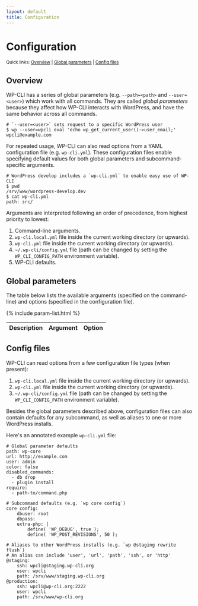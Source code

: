 ```yaml
---
layout: default
title: Configuration
---
```


# Configuration

<p><small>Quick links: <a href="#overview">Overview</a> | <a href="#global-parameters">Global parameters</a> | <a href="#config-files">Config files</a></small></p>

## Overview

WP-CLI has a series of global parameters (e.g. `--path=<path>` and `--user=<user>`) which work with all commands. They are called *global parameters* because they affect how WP-CLI interacts with WordPress, and have the same behavior across all commands.

```
# `--user=<user>` sets request to a specific WordPress user
$ wp --user=wpcli eval 'echo wp_get_current_user()->user_email;'
wpcli@example.com
```

For repeated usage, WP-CLI can also read options from a YAML configuration file (e.g. `wp-cli.yml`). These configuration files enable specifying default values for both global parameters and subcommand-specific arguments.

```
# WordPress develop includes a `wp-cli.yml` to enable easy use of WP-CLI
$ pwd
/srv/www/wordpress-develop.dev
$ cat wp-cli.yml
path: src/
```

Arguments are interpreted following an order of precedence, from highest priority to lowest:

1. Command-line arguments.
1. `wp-cli.local.yml` file inside the current working directory (or upwards).
1. `wp-cli.yml` file inside the current working directory (or upwards).
1. `~/.wp-cli/config.yml` file (path can be changed by setting the `WP_CLI_CONFIG_PATH` environment variable).
1. WP-CLI defaults.

## Global parameters

The table below lists the available <span class="argument">arguments</span> (specified on the command-line) and <span class="option">options</span> (specified in the configuration file).

<table>
	<thead>
	<tr>
		<th>Description</th>
		<th><span class="argument">Argument</span></th>
		<th><span class="option">Option</span></th>
	</tr>
	</thead>
	<tbody>
	{% include param-list.html %}
	</tbody>
</table>

## Config files

WP-CLI can read options from a few configuration file types (when present):

1. `wp-cli.local.yml` file inside the current working directory (or upwards).
1. `wp-cli.yml` file inside the current working directory (or upwards).
1. `~/.wp-cli/config.yml` file (path can be changed by setting the `WP_CLI_CONFIG_PATH` environment variable).

Besides the global parameters described above, configuration files can also contain defaults for any subcommand, as well as aliases to one or more WordPress installs.

Here's an annotated example `wp-cli.yml` file:

	# Global parameter defaults
	path: wp-core
	url: http://example.com
	user: admin
	color: false
	disabled_commands:
	  - db drop
	  - plugin install
	require:
	  - path-to/command.php

	# Subcommand defaults (e.g. `wp core config`)
	core config:
		dbuser: root
		dbpass: 
		extra-php: |
			define( 'WP_DEBUG', true );
			define( 'WP_POST_REVISIONS', 50 );

	# Aliases to other WordPress installs (e.g. `wp @staging rewrite flush`)
	# An alias can include 'user', 'url', 'path', 'ssh', or 'http'
	@staging:
		ssh: wpcli@staging.wp-cli.org
		user: wpcli
		path: /srv/www/staging.wp-cli.org
	@production:
		ssh: wpcli@wp-cli.org:2222
		user: wpcli
		path: /srv/www/wp-cli.org
